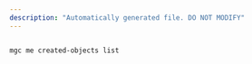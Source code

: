 ```yaml
---
description: "Automatically generated file. DO NOT MODIFY"
---
```


```cli

mgc me created-objects list

```